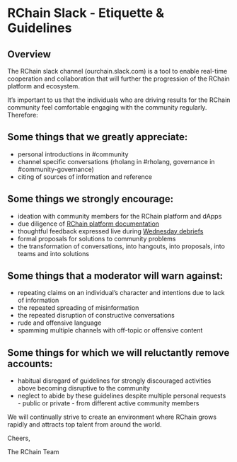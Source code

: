 # RChain Slack - Etiquette & Guidelines


## Overview  

The RChain slack channel (ourchain.slack.com) is a tool to enable real-time cooperation and collaboration that will further the progression of the RChain platform and ecosystem. 

It’s important to us that the individuals who are driving results for the RChain community feel comfortable engaging with the community regularly. Therefore:

## **Some things that we greatly appreciate:**
 
- personal introductions in #community 
- channel specific conversations (rholang in #rholang, governance in #community-governance) 
- citing of sources of information and reference 
  
## **Some things we strongly encourage:**

- ideation with community members for the RChain platform and dApps 
- due diligence of [RChain platform documentation](https://github.com/rchain/reference) 
- thoughtful feedback expressed live during [Wednesday debriefs](https://www.youtube.com/channel/UCSS3jCffMiz574_q64Ukj_w) 
- formal proposals for solutions to community problems  
- the transformation of conversations, into hangouts, into proposals, into teams and into solutions  
  
## **Some things that a moderator will warn against:**

- repeating claims on an individual’s character and intentions due to lack of information 
- the repeated spreading of misinformation  
- the repeated disruption of constructive conversations 
- rude and offensive language 
- spamming multiple channels with off-topic or offensive content 
  
## **Some things for which we will reluctantly remove accounts:** 

- habitual disregard of guidelines for strongly discouraged activities above becoming disruptive to the community 
- neglect to abide by these guidelines despite multiple personal requests - public or private - from different active community members 
  
We will continually strive to create an environment where RChain grows rapidly and attracts top talent from around the world.


Cheers,

The RChain Team
